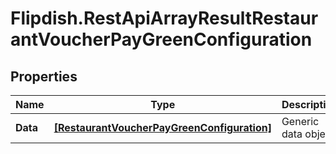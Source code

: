# Flipdish.RestApiArrayResultRestaurantVoucherPayGreenConfiguration

## Properties

Name | Type | Description | Notes
------------ | ------------- | ------------- | -------------
**Data** | [**[RestaurantVoucherPayGreenConfiguration]**](RestaurantVoucherPayGreenConfiguration.md) | Generic data object. | 


